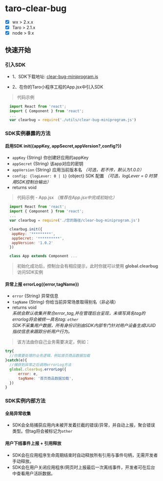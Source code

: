 

# taro-clear-bug
- [x] wx > 2.x.x
- [x] Taro > 2.1.x
- [x] node > 9.x
## 快速开始

### 引入SDK
- 1、SDK下载地址: [clear-bug-miniprogram.js](https://log.haitunshenghuo.com/clear-bug-miniprogram.min.js.zip)

- 2、在你的Taro小程序工程的App.jsx中引入SDK
>代码示例
```JavaScript
  import React from 'react';
  import { Component } from 'react';
  ...
  var clearbug = require('./utils/clear-bug-miniprogram.js')

```

### SDK实例暴露的方法

#### 启用SDK init({appKey, appSecret,appVersion?,config?})
- `appKey` {String} 你创建好应用的appKey
- `appSecret` {String} 该app对应的密钥
- `appVersion` {String} 应用当前版本名 *（可选，若不传，默认为1.0.0）*
- `config: {logLever: 0 | 1}` {object} SDK 配置 *（可选，logLever = 0 时禁用SDK控制台输出）*
- returns void
> 代码示例 - App.jsx *（推荐在App.jsx中完成初始化）*
```JavaScript
  import React from 'react';
  import { Component } from 'react';
  ...
  var clearbug = require('./您的路径/clear-bug-miniprogram.js')

  clearbug.init({
   appKey: '*********',
   appSecret: '**********',
   appVersion: '1.0.2'
  })

  class App extends Component ...
```
>初始化成功后，控制台会有相应提示，此时你就可以使用 **global.clearbug** 访问SDK实例

#### 异常上报 errorLog({error,tagName})
- `error` {String} 异常信息
- `tagName` {String} 你给当前异常场景取得别名（非必填）
- returns void <br/>
*系统会默认收集并聚合error_tag,并在管理后台呈现，未填写具名tag的errorlog将会被统一具名tag: `other`*<br/>
*SDK不采集用户数据，所有身份识别由SDK内部专门针对用户设备生成UUID指纹信息来跟踪分析用户行为。*<br/>
> 该方法由你自己业务需要决定，例如：

```JavaScript
try{
  //你需要处理的业务逻辑，例如首页商品数据加载
}catch(e){
  //捕获到异常之后调用errorLog方法
  global.clearbug.errorLog({
      error: e,
      tagName: '首页商品数据加载',
  })
}
```

### SDK实例内部方法

#### 全局异常收集
- SDK会全局捕获应用内未被开发着拦截的错误/异常，并自动上报，聚合错误类型。但tag将会被标记为`other`

#### 用户下线事件上报 + 引用释放
- SDK会在应用程序生命周期结束时自动释放所有引用与事件句柄，无需开发者手动释放。
- SDK会在用户关闭应用程序/网页时上报最后一次离线事件，开发者可在后台中查看用户活跃数据。
